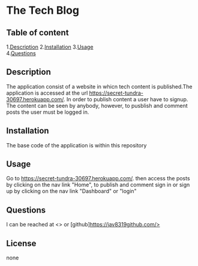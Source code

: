 
# The Tech Blog  
      
## Table of content  

1.[Description](#description)
2.[Installation](#installation)
3.[Usage](#usage)  
4.[Questions](#questions)  

## Description  

The application consist of a website in whicn tech content is published.The application is accessed at the url https://secret-tundra-30697.herokuapp.com/. In order to publish content a user have to signup. The content can be seen by anybody, however, to pusblish and comment posts the user must be logged in.  

## Installation  

The base code of the application is within this repository
  
## Usage  

Go to https://secret-tundra-30697.herokuapp.com/. then access the posts by clicking on the nav link "Home", to publish and comment sign in or sign up by clicking on the nav link "Dashboard" or "login"

## Questions  

I can be reached at <> or  [github]https://jav8319github.com/>

## License  

none
